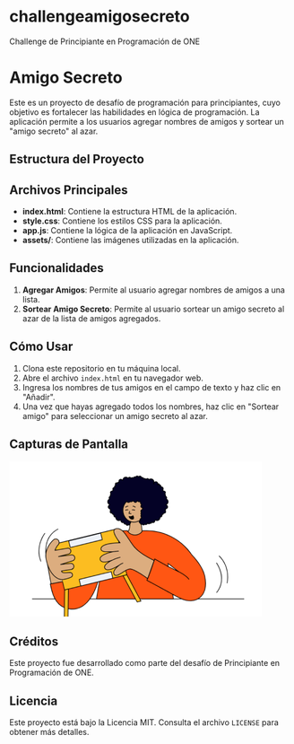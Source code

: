 # challengeamigosecreto
Challenge de Principiante en Programación de ONE

# Amigo Secreto

Este es un proyecto de desafío de programación para principiantes, cuyo objetivo es fortalecer las habilidades en lógica de programación. La aplicación permite a los usuarios agregar nombres de amigos y sortear un "amigo secreto" al azar.

## Estructura del Proyecto

## Archivos Principales

- **index.html**: Contiene la estructura HTML de la aplicación.
- **style.css**: Contiene los estilos CSS para la aplicación.
- **app.js**: Contiene la lógica de la aplicación en JavaScript.
- **assets/**: Contiene las imágenes utilizadas en la aplicación.

## Funcionalidades

1. **Agregar Amigos**: Permite al usuario agregar nombres de amigos a una lista.
2. **Sortear Amigo Secreto**: Permite al usuario sortear un amigo secreto al azar de la lista de amigos agregados.

## Cómo Usar

1. Clona este repositorio en tu máquina local.
2. Abre el archivo `index.html` en tu navegador web.
3. Ingresa los nombres de tus amigos en el campo de texto y haz clic en "Añadir".
4. Una vez que hayas agregado todos los nombres, haz clic en "Sortear amigo" para seleccionar un amigo secreto al azar.

## Capturas de Pantalla

![Captura de Pantalla](assets/amigo-secreto.png)

## Créditos

Este proyecto fue desarrollado como parte del desafío de Principiante en Programación de ONE.

## Licencia

Este proyecto está bajo la Licencia MIT. Consulta el archivo `LICENSE` para obtener más detalles.
